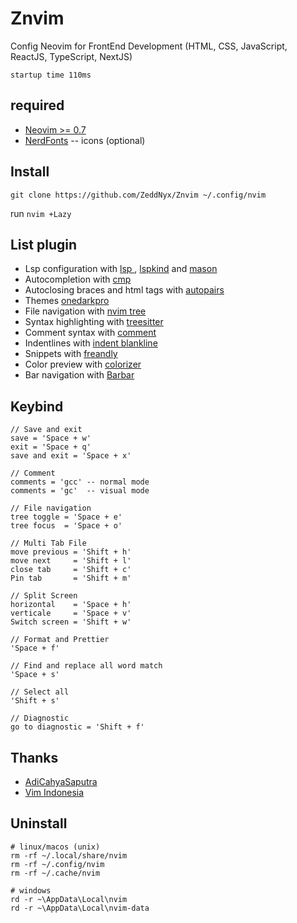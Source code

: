 # Znvim

Config Neovim for FrontEnd Development
(HTML, CSS, JavaScript, ReactJS, TypeScript, NextJS)

`startup time 110ms`

## required

- [Neovim >= 0.7](https://neovim.io)
- [NerdFonts](https://nerdfonts.com) -- icons (optional)

## Install

```
git clone https://github.com/ZeddNyx/Znvim ~/.config/nvim

```

run `nvim +Lazy`

## List plugin

- Lsp configuration with [lsp ](https://github.com/neovim/nvim-lspconfig), [lspkind](https://github.com/onsails/lspkind.nvim) and [mason](https://github.com/williamboman/mason.nvim)
- Autocompletion with [cmp](https://github.com/hrsh7th/nvim-cmp)
- Autoclosing braces and html tags with [autopairs](https://github.com/windwp/nvim-autopairs)
- Themes [onedarkpro](https://github.com/olimorris/onedarkpro.nvim)
- File navigation with [nvim tree](https://github.com/kyazdani42/nvim-tree.lua)
- Syntax highlighting with [treesitter](https://github.com/nvim-treesitter/nvim-treesitter)
- Comment syntax with [comment](https://github.com/numToStr/Comment.nvim)
- Indentlines with [indent blankline](https://github.com/lukas-reineke/indent-blankline.nvim)
- Snippets with [freandly](https://github.com/rafamadriz/friendly-snippets)
- Color preview with [colorizer](https://github.com/NvChad/nvim-colorizer)
- Bar navigation with [Barbar](https://github.com/romgrk/barbar.nvim)

## Keybind

```
// Save and exit
save = 'Space + w'
exit = 'Space + q'
save and exit = 'Space + x'

// Comment
comments = 'gcc' -- normal mode
comments = 'gc'  -- visual mode

// File navigation
tree toggle = 'Space + e'
tree focus  = 'Space + o'

// Multi Tab File
move previous = 'Shift + h'
move next     = 'Shift + l'
close tab     = 'Shift + c'
Pin tab       = 'Shift + m'

// Split Screen
horizontal    = 'Space + h'
verticale     = 'Space + v'
Switch screen = 'Shift + w'

// Format and Prettier
'Space + f'

// Find and replace all word match
'Space + s'

// Select all
'Shift + s'

// Diagnostic
go to diagnostic = 'Shift + f'
```

## Thanks

- [AdiCahyaSaputra](https://github.com/AdiCahyaSaputra)
- [Vim Indonesia](https://t.me/VimID)

## Uninstall

```
# linux/macos (unix)
rm -rf ~/.local/share/nvim
rm -rf ~/.config/nvim
rm -rf ~/.cache/nvim

# windows
rd -r ~\AppData\Local\nvim
rd -r ~\AppData\Local\nvim-data
```
